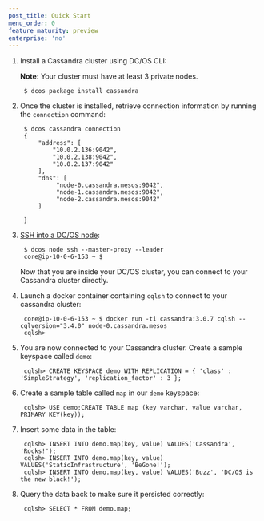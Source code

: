 ```yaml
---
post_title: Quick Start
menu_order: 0
feature_maturity: preview
enterprise: 'no'
---
```



1. Install a Cassandra cluster using DC/OS CLI:

    **Note:** Your cluster must have at least 3 private nodes.

        $ dcos package install cassandra

1. Once the cluster is installed, retrieve connection information by running the `connection` command:
        
        $ dcos cassandra connection
        {
            "address": [
                "10.0.2.136:9042",
                "10.0.2.138:9042",
                "10.0.2.137:9042"
            ],
            "dns": [
                 "node-0.cassandra.mesos:9042",
                 "node-1.cassandra.mesos:9042",
                 "node-2.cassandra.mesos:9042"
            ]
        
        }

1. [SSH into a DC/OS node][2]:

        $ dcos node ssh --master-proxy --leader
        core@ip-10-0-6-153 ~ $

    Now that you are inside your DC/OS cluster, you can connect to your Cassandra cluster directly.

1. Launch a docker container containing `cqlsh` to connect to your cassandra cluster:

        core@ip-10-0-6-153 ~ $ docker run -ti cassandra:3.0.7 cqlsh --cqlversion="3.4.0" node-0.cassandra.mesos
        cqlsh>

1. You are now connected to your Cassandra cluster. Create a sample keyspace called `demo`:

        cqlsh> CREATE KEYSPACE demo WITH REPLICATION = { 'class' : 'SimpleStrategy', 'replication_factor' : 3 };

1. Create a sample table called `map` in our `demo` keyspace:
        
        cqlsh> USE demo;CREATE TABLE map (key varchar, value varchar, PRIMARY KEY(key));

1. Insert some data in the table:

        cqlsh> INSERT INTO demo.map(key, value) VALUES('Cassandra', 'Rocks!');
        cqlsh> INSERT INTO demo.map(key, value) VALUES('StaticInfrastructure', 'BeGone!');
        cqlsh> INSERT INTO demo.map(key, value) VALUES('Buzz', 'DC/OS is the new black!');

1. Query the data back to make sure it persisted correctly:

        cqlsh> SELECT * FROM demo.map;

 [2]: https://docs.mesosphere.com/1.9/administration/access-node/sshcluster/
